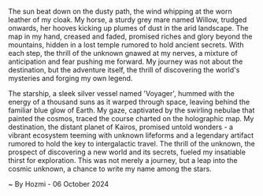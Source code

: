 
The sun beat down on the dusty path, the wind whipping at the worn leather of my cloak. My horse, a sturdy grey mare named Willow, trudged onwards, her hooves kicking up plumes of dust in the arid landscape. The map in my hand, creased and faded, promised riches and glory beyond the mountains, hidden in a lost temple rumored to hold ancient secrets. With each step, the thrill of the unknown gnawed at my nerves, a mixture of anticipation and fear pushing me forward. My journey was not about the destination, but the adventure itself, the thrill of discovering the world's mysteries and forging my own legend.

The starship, a sleek silver vessel named 'Voyager', hummed with the energy of a thousand suns as it warped through space, leaving behind the familiar blue glow of Earth. My gaze, captivated by the swirling nebulae that painted the cosmos, traced the course charted on the holographic map. My destination, the distant planet of Kairos, promised untold wonders - a vibrant ecosystem teeming with unknown lifeforms and a legendary artifact rumored to hold the key to intergalactic travel. The thrill of the unknown, the prospect of discovering a new world and its secrets, fueled my insatiable thirst for exploration. This was not merely a journey, but a leap into the cosmic unknown, a chance to write my name among the stars. 

~ By Hozmi - 06 October 2024
